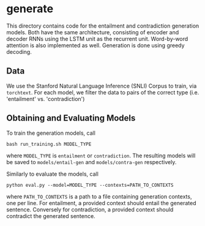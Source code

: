 # generate

This directory contains code for the entailment and contradiction generation models. Both have the same architecture, consisting of encoder and decoder RNNs using the LSTM unit as the recurrent unit. Word-by-word attention is also implemented as well. Generation is done using greedy decoding. 

## Data

We use the Stanford Natural Language Inference (SNLI) Corpus to train, via `torchtext`. For each model, we filter the data to pairs of the correct type (i.e. 'entailment' vs. 'contradiction')

## Obtaining and Evaluating Models

To train the generation models, call

`bash run_training.sh MODEL_TYPE`

where `MODEL_TYPE` is `entailment` or `contradiction`. The resulting models will be saved to `models/entail-gen` and `models/contra-gen` respectively.

Similarly to evaluate the models, call

`python eval.py --model=MODEL_TYPE --contexts=PATH_TO_CONTEXTS`

where `PATH_TO_CONTEXTS` is a path to a file containing generation contexts, one per line. For entailment, a provided context should entail the generated sentence. Conversely for contradiction, a provided context should contradict the generated sentence.
